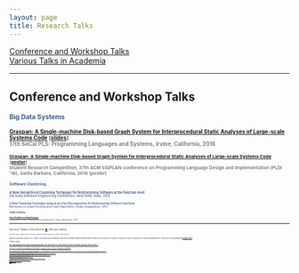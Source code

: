 ```yaml
---
layout: page
title: Research Talks
---
```


[Conference and Workshop Talks](#conf-talks) 
<br>[Various Talks in Academia](#acad-talks)

____________


## Conference and Workshop Talks 
<!-- <a href="#top">⬆</a> {#conf-talks}  -->

<small><font color="3F5E8C"><b>Big Data Systems<b>

<small>[Graspan: A Single-machine Disk-based Graph System for
Interprocedural Static Analyses of Large-scale Systems
Code](http://socalpls.github.io/archive/2016nov/) [[slides](/documents/pubs/socalpls16-graspan-presentation.pdf)] <br><font color="gray">17th
SoCal PLS: Programming Languages and Systems, Irvine, California, 2016

<small>[Graspan: A Single-machine Disk-based Graph System for
Interprocedural Static Analyses of Large-scale Systems
Code](https://pldi16.sigplan.org/track/Student+Research+Competition+%28SRC%29#About) [[poster](/documents/pubs/asplos17-graspan-poster.pdf)]<br><font color="gray">Student Research Competition, 37th ACM SIGPLAN conference on Programming Language Design and Implementation (PLDI '16), Santa Barbara, California, 2016 (poster)
       
<small><font color="3F5E8C"><b>Software Clustering<b>
        
<small><font color="3F5E8C">A New Hierarchical Clustering Technique for Restructuring Software
at the Function level</font> <br><font color="gray">6th India Software Engineering Conference, New Delhi, India, 2013

<small><font color="3F5E8C">A New Clustering Technique using (k,w)-Core Decomposition for Restructuring Software Functions</font> <br><font color="gray">Workshop on Graph Drawing and Graph Algorithms, Dhaka, Bangladesh, 2013   

<small><font color="3F5E8C"><b>Graph Drawing<b>

<small>[Open Problems in Graph Drawing](/documents/pubs/gdga13-open-problems-presentation.pdf)<br><font color="gray">Workshop on Graph Drawing and Graph Algorithms, Dhaka, Bangladesh, 2013   

____________


## Various Talks in Academia <a href="#top">⬆</a>  {#acad-talks}

<small><i>Includes talks I gave on my research projects and on papers by other researchers</i></small>

<small><font color="3F5E8C"><b>SERG-UH READING GROUP:<\b><\font> For all talks at our Reading Group at the Software Engineering Research Group at the University of Houston, on papers by other researchers on Safe and Explainable AI, check out our reading group [Google sheet](https://docs.google.com/spreadsheets/d/1yPAB66pxvmf7Vf52884P78KlrW0Jdk58zz3HkLgvT1g/edit?usp=sharing). 

<small><font color="3F5E8C"><b>Software Testing<b>

<small>[Sys: A Static/Symbolic Tool for Finding Good Bugs in Good (Browser) Code, Fraser Brown et al. (Stanford University, University of California at San Diego), USENIX Security '20](https://www.usenix.org/conference/usenixsecurity20/presentation/brown)
<br><font color="gray"> Software Engineering Research Group Meet, University of Houston, March 2021

<small>[FuzzFactory: Domain-Specific Fuzzing with Waypoints, Rohan Padhye et al. (University of California at Berkeley, Samsung Research), OOPSLA '19](https://dl.acm.org/doi/10.1145/3360600)
<br><font color="gray"> Software Engineering Research Group Meet, University of Houston, February 2021

<small>[MOPT: Optimized Mutation Scheduling for Fuzzers, Chenyang Lyu et al. (Zhejiang University, Alibaba-Zhejiang University Joint Research Institute of Frontier Technologies, BNRist & INSC, Tsinghua University, IBM Research, Georgia Institute of Technology), USENIX Security '19](https://www.usenix.org/conference/usenixsecurity19/presentation/lyu)
<br><font color="gray"> Software Engineering Research Group Meet, University of Houston, January 2021

<small>[Full-Speed Fuzzing: Reducing Fuzzing Overhead through Coverage-Guided Tracing, Stefan Nagy and Matthew Hicks (Virginia Tech), IEEE Security & Privacy '19](https://ieeexplore.ieee.org/document/8835316)
<br><font color="gray"> Software Engineering Research Group Meet, University of Houston, December 2020

<small>[Test-Case Reduction via Test-Case Generation: Insights From the Hypothesis Reducer, David R. MacIver and Alastair F. Donaldson (Imperial College London), ECOOP '20](https://2020.ecoop.org/details/ecoop-2020-papers/13/Test-Case-Reduction-via-Test-Case-Generation-Insights-From-the-Hypothesis-Reducer)
<br><font color="gray"> Software Engineering Research Group Meet, University of Houston, November 2020

<small>[GRIMOIRE: Synthesizing Structure while Fuzzing, Tim Blazytko et al. (Ruhr-Universität Bochum), USENIX Security '19](https://www.usenix.org/conference/usenixsecurity19/presentation/blazytko)
<br><font color="gray"> Software Engineering Research Group Meet, University of Houston, October 2020

<small>[Generating Avoidable Collision Scenarios for Testing Autonomous Driving Systems, Allesandro Calo et al. (Technical University of Munich, National Institute of Informatics, Simula Research Laboratory), ICST '20](https://icst2020.info/details/icst-2020-Industry/5/Generating-Avoidable-Collision-Scenarios-for-Testing-Autonomous-Driving-Systems)
<br><font color="gray"> Software Engineering Research Group Meet, University of Houston, September 2020

<small>[DART: directed automated random testing, Patrice Godefroid et al. (Bell Labs, Lucent Technologies, University of Illinois at Urbana-Champaign), PLDI '05](https://dl.acm.org/doi/10.1145/1064978.1065036)
<br><font color="gray"> Programming Languages and Systems Group Meet, Department of Computer Science, University of California, Irvine, August 2016

<small><font color="3F5E8C"><b>Big Data Systems<b>

<small>[Graspan: A Single-machine Disk-based Graph System for Interprocedural Static Analyses of Large-scale Systems, ASPLOS '17](https://dl.acm.org/doi/10.1145/3093336.3037744)
<br><font color="gray"> Guest Lecture, CS201P Computer Security Class, University of California, Irvine, February 2020

<small>[Naiad: A Timely Dataflow System, Derek G. Murray et al. (Microsoft Research), SOSP '13](https://dl.acm.org/doi/10.1145/2517349.2522738)
<br><font color="gray"> Programming Languages and Systems Group Meet, Department of Computer Science, University of California, Irvine, December 2015

<small><font color="3F5E8C"><b>Security<b>

<small>[Shielding Applications from an Untrusted Cloud with Haven, Andrew Baumann et al. (Microsoft Research), OSDI '14](https://www.usenix.org/conference/osdi14/technical-sessions/presentation/baumann)
<br><font color="gray"> Programming Languages and Systems Group Meet, Department of Computer Science, University of California, Irvine, February 2016

<small><font color="3F5E8C"><b>Program Synthesis<b>

<small>[A Comparative Analysis of the Usability of Stack Overflow Code Snippets Across Languages](/documents/pubs/presentation15-prog-synth.pdf)
<br><font color="gray"> Programming Languages and Systems Group Meet, Department of Computer Science, University of California, Irvine, April 2015

<small><font color="3F5E8C"><b>Software Environments & Code Cloning<b>

<small>[A New approach for fixing bugs in Code Clones: Fix It There Too
(FITT)](/documents/pubs/presentation14-fitt.pdf)<br>(co-presented with [Vaibhav
Saini](https://www.linkedin.com/in/sainivaibhav/))<br><font color="gray"> INF219 Software Environments Class (Spring 2019), Department of Informatics,
University of California, Irvine, 2014

<small>[Building and Extending IDEs](/documents/pubs/presentation14-ides.pdf)<br>(co-presented with Vaibhav
Saini)<br><font color="gray"> INF219 Software Environments Class (Spring 2019), Department of Informatics,
University of California, Irvine, 2014


